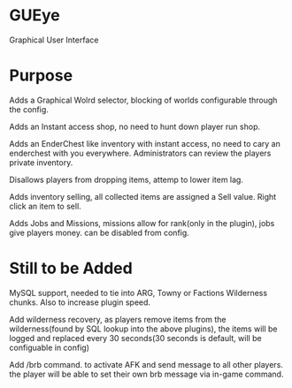 GUEye
=====

Graphical User Interface

Purpose
=====

Adds a Graphical Wolrd selector, blocking of worlds configurable through the config.

Adds an Instant access shop, no need to hunt down player run shop.

Adds an EnderChest like inventory with instant access, no need to cary an enderchest with you everywhere. Administrators can review the players private inventory.

Disallows players from dropping items, attemp to lower item lag.

Adds inventory selling, all collected items are assigned a Sell value. Right click an item to sell.

Adds Jobs and Missions, missions allow for rank(only in the plugin), jobs give players money. can be disabled from config.

Still to be Added
=====

MySQL support, needed to tie into ARG, Towny or Factions Wilderness chunks. Also to increase plugin speed.

Add wilderness recovery, as players remove items from the wilderness(found by SQL lookup into the above plugins), the items will be logged and replaced every 30 seconds(30 seconds is default, will be configuable in config)

Add /brb command. to activate AFK and send message to all other players. the player will be able to set their own brb message via in-game command.
